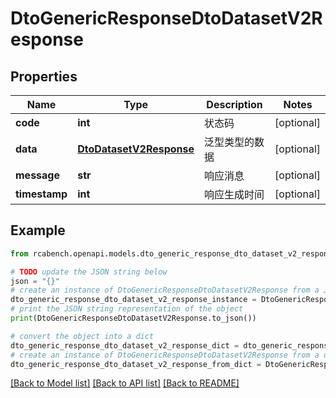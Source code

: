 # DtoGenericResponseDtoDatasetV2Response


## Properties

Name | Type | Description | Notes
------------ | ------------- | ------------- | -------------
**code** | **int** | 状态码 | [optional] 
**data** | [**DtoDatasetV2Response**](DtoDatasetV2Response.md) | 泛型类型的数据 | [optional] 
**message** | **str** | 响应消息 | [optional] 
**timestamp** | **int** | 响应生成时间 | [optional] 

## Example

```python
from rcabench.openapi.models.dto_generic_response_dto_dataset_v2_response import DtoGenericResponseDtoDatasetV2Response

# TODO update the JSON string below
json = "{}"
# create an instance of DtoGenericResponseDtoDatasetV2Response from a JSON string
dto_generic_response_dto_dataset_v2_response_instance = DtoGenericResponseDtoDatasetV2Response.from_json(json)
# print the JSON string representation of the object
print(DtoGenericResponseDtoDatasetV2Response.to_json())

# convert the object into a dict
dto_generic_response_dto_dataset_v2_response_dict = dto_generic_response_dto_dataset_v2_response_instance.to_dict()
# create an instance of DtoGenericResponseDtoDatasetV2Response from a dict
dto_generic_response_dto_dataset_v2_response_from_dict = DtoGenericResponseDtoDatasetV2Response.from_dict(dto_generic_response_dto_dataset_v2_response_dict)
```
[[Back to Model list]](../README.md#documentation-for-models) [[Back to API list]](../README.md#documentation-for-api-endpoints) [[Back to README]](../README.md)



